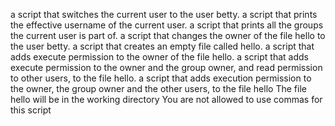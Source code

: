 a script that switches the current user to the user betty.
a script that prints the effective username of the current user.
a script that prints all the groups the current user is part of.
 a script that changes the owner of the file hello to the user betty.
 a script that creates an empty file called hello.
a script that adds execute permission to the owner of the file hello.
a script that adds execute permission to the owner and the group owner, and read permission to other users, to the file hello.
 a script that adds execution permission to the owner, the group owner and the other users, to the file hello The file hello will be in the working directory
You are not allowed to use commas for this script

